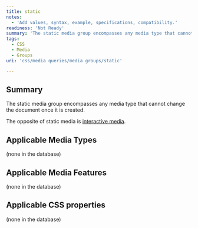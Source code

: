 ```yaml
---
title: static
notes:
  - 'Add values, syntax, example, specifications, compatibility.'
readiness: 'Not Ready'
summary: 'The static media group encompasses any media type that cannot change the document once it is created.'
tags:
  - CSS
  - Media
  - Groups
uri: 'css/media queries/media groups/static'

---
```

## Summary

The static media group encompasses any media type that cannot change the document once it is created.

The opposite of static media is [interactive media](/css/media_queries/media_groups/interactive).

## Applicable Media Types

(none in the database)

## Applicable Media Features

(none in the database)

## Applicable CSS properties

(none in the database)
